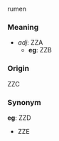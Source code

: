 rumen
### Meaning
+ _adj_: ZZA
    + __eg__: ZZB

### Origin

ZZC

### Synonym

__eg__: ZZD

+ ZZE


